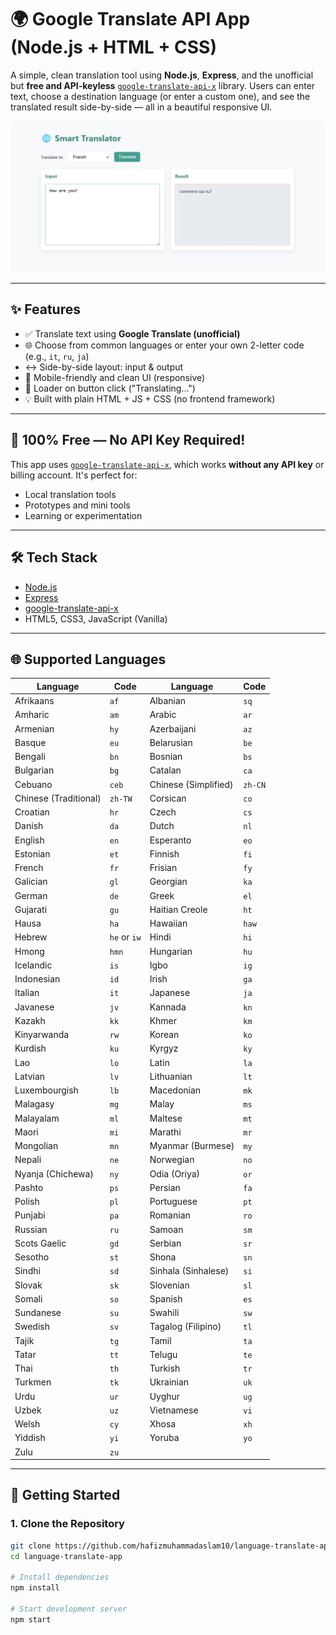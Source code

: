 # 🌍 Google Translate API App (Node.js + HTML + CSS)

A simple, clean translation tool using **Node.js**, **Express**, and the unofficial but **free and API-keyless** [`google-translate-api-x`](https://www.npmjs.com/package/google-translate-api-x) library. Users can enter text, choose a destination language (or enter a custom one), and see the translated result side-by-side — all in a beautiful responsive UI.

![Translator Screenshot](https://raw.githubusercontent.com/hafizmuhammadaslam10/upload-public-assets/master/language-translate-app/ss1.png)

---

## ✨ Features

- ✅ Translate text using **Google Translate (unofficial)**
- 🌐 Choose from common languages or enter your own 2-letter code (e.g., `it`, `ru`, `ja`)
- ↔️ Side-by-side layout: input & output
- 🎨 Mobile-friendly and clean UI (responsive)
- 🔄 Loader on button click ("Translating...")
- 💡 Built with plain HTML + JS + CSS (no frontend framework)

---

## 💸 100% Free — No API Key Required!

This app uses [`google-translate-api-x`](https://www.npmjs.com/package/google-translate-api-x), which works **without any API key** or billing account. It's perfect for:

- Local translation tools
- Prototypes and mini tools
- Learning or experimentation

---

## 🛠️ Tech Stack

- [Node.js](https://nodejs.org/)
- [Express](https://expressjs.com/)
- [google-translate-api-x](https://www.npmjs.com/package/google-translate-api-x)
- HTML5, CSS3, JavaScript (Vanilla)

---

## 🌐 Supported Languages

| Language              | Code         | Language             | Code    |
| --------------------- | ------------ | -------------------- | ------- |
| Afrikaans             | `af`         | Albanian             | `sq`    |
| Amharic               | `am`         | Arabic               | `ar`    |
| Armenian              | `hy`         | Azerbaijani          | `az`    |
| Basque                | `eu`         | Belarusian           | `be`    |
| Bengali               | `bn`         | Bosnian              | `bs`    |
| Bulgarian             | `bg`         | Catalan              | `ca`    |
| Cebuano               | `ceb`        | Chinese (Simplified) | `zh-CN` |
| Chinese (Traditional) | `zh-TW`      | Corsican             | `co`    |
| Croatian              | `hr`         | Czech                | `cs`    |
| Danish                | `da`         | Dutch                | `nl`    |
| English               | `en`         | Esperanto            | `eo`    |
| Estonian              | `et`         | Finnish              | `fi`    |
| French                | `fr`         | Frisian              | `fy`    |
| Galician              | `gl`         | Georgian             | `ka`    |
| German                | `de`         | Greek                | `el`    |
| Gujarati              | `gu`         | Haitian Creole       | `ht`    |
| Hausa                 | `ha`         | Hawaiian             | `haw`   |
| Hebrew                | `he` or `iw` | Hindi                | `hi`    |
| Hmong                 | `hmn`        | Hungarian            | `hu`    |
| Icelandic             | `is`         | Igbo                 | `ig`    |
| Indonesian            | `id`         | Irish                | `ga`    |
| Italian               | `it`         | Japanese             | `ja`    |
| Javanese              | `jv`         | Kannada              | `kn`    |
| Kazakh                | `kk`         | Khmer                | `km`    |
| Kinyarwanda           | `rw`         | Korean               | `ko`    |
| Kurdish               | `ku`         | Kyrgyz               | `ky`    |
| Lao                   | `lo`         | Latin                | `la`    |
| Latvian               | `lv`         | Lithuanian           | `lt`    |
| Luxembourgish         | `lb`         | Macedonian           | `mk`    |
| Malagasy              | `mg`         | Malay                | `ms`    |
| Malayalam             | `ml`         | Maltese              | `mt`    |
| Maori                 | `mi`         | Marathi              | `mr`    |
| Mongolian             | `mn`         | Myanmar (Burmese)    | `my`    |
| Nepali                | `ne`         | Norwegian            | `no`    |
| Nyanja (Chichewa)     | `ny`         | Odia (Oriya)         | `or`    |
| Pashto                | `ps`         | Persian              | `fa`    |
| Polish                | `pl`         | Portuguese           | `pt`    |
| Punjabi               | `pa`         | Romanian             | `ro`    |
| Russian               | `ru`         | Samoan               | `sm`    |
| Scots Gaelic          | `gd`         | Serbian              | `sr`    |
| Sesotho               | `st`         | Shona                | `sn`    |
| Sindhi                | `sd`         | Sinhala (Sinhalese)  | `si`    |
| Slovak                | `sk`         | Slovenian            | `sl`    |
| Somali                | `so`         | Spanish              | `es`    |
| Sundanese             | `su`         | Swahili              | `sw`    |
| Swedish               | `sv`         | Tagalog (Filipino)   | `tl`    |
| Tajik                 | `tg`         | Tamil                | `ta`    |
| Tatar                 | `tt`         | Telugu               | `te`    |
| Thai                  | `th`         | Turkish              | `tr`    |
| Turkmen               | `tk`         | Ukrainian            | `uk`    |
| Urdu                  | `ur`         | Uyghur               | `ug`    |
| Uzbek                 | `uz`         | Vietnamese           | `vi`    |
| Welsh                 | `cy`         | Xhosa                | `xh`    |
| Yiddish               | `yi`         | Yoruba               | `yo`    |
| Zulu                  | `zu`         |                      |         |

---

## 🚀 Getting Started

### 1. Clone the Repository

```bash
git clone https://github.com/hafizmuhammadaslam10/language-translate-app.git
cd language-translate-app

# Install dependencies
npm install

# Start development server
npm start
```
